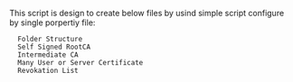 This script is design to create below files by usind simple script configure by single porpertiy file:

      Folder Structure 
      Self Signed RootCA
      Intermediate CA
      Many User or Server Certificate
      Revokation List 


